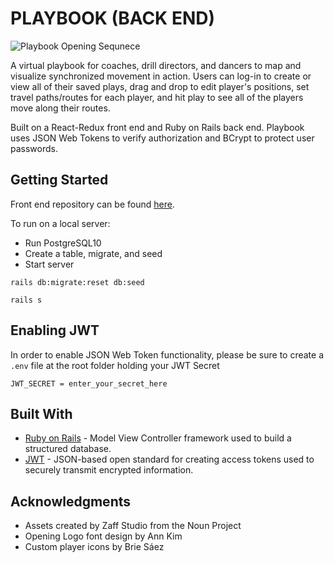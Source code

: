 # PLAYBOOK (BACK END)

![Playbook Opening Sequnece](https://media.giphy.com/media/2gVZiyyHbTsy6XLSh6/giphy.gif)

A virtual playbook for coaches, drill directors, and dancers to map and visualize synchronized movement in action. Users can log-in to create or view all of their saved plays, drag and drop to edit player's positions, set travel paths/routes for each player, and hit play to see all of the players move along their routes.

Built on a React-Redux front end and Ruby on Rails back end. Playbook uses JSON Web Tokens to verify authorization and BCrypt to protect user passwords.

## Getting Started

Front end repository can be found [here](https://github.com/myungbeans/playbook).

To run on a local server:

* Run PostgreSQL10
* Create a table, migrate, and seed
* Start server

```Rails
rails db:migrate:reset db:seed

rails s
```

## Enabling JWT

In order to enable JSON Web Token functionality, please be sure to create a `.env` file at the root folder holding your JWT Secret

```Rails
JWT_SECRET = enter_your_secret_here
```

## Built With

* [Ruby on Rails](https://rubyonrails.org/) - Model View Controller framework used to build a structured database.
* [JWT](https://jwt.io/) - JSON-based open standard for creating access tokens used to securely transmit encrypted information.

## Acknowledgments

* Assets created by Zaff Studio from the Noun Project
* Opening Logo font design by Ann Kim
* Custom player icons by Brie Sáez